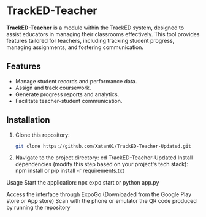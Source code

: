 # TrackED-Teacher

**TrackED-Teacher** is a module within the TrackED system, designed to assist educators in managing their classrooms effectively. This tool provides features tailored for teachers, including tracking student progress, managing assignments, and fostering communication.

## Features

- Manage student records and performance data.
- Assign and track coursework.
- Generate progress reports and analytics.
- Facilitate teacher-student communication.

## Installation

1. Clone this repository:
   ```bash
   git clone https://github.com/Xatan01/TrackED-Teacher-Updated.git
2. Navigate to the project directory:
   cd TrackED-Teacher-Updated
   Install dependencies (modify this step based on your project's tech stack):
   npm install
   or
   pip install -r requirements.txt

Usage
Start the application:
npx expo start 
or
python app.py

Access the interface through ExpoGo (Downloaded from the Google Play store or App store)
Scan with the phone or emulator the QR code produced by running the repository


